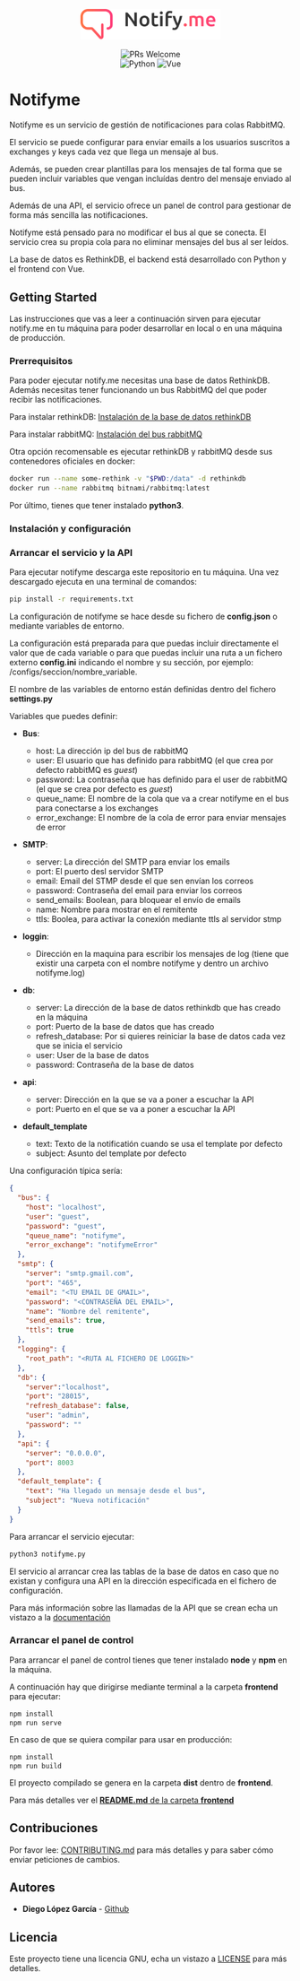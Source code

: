<p align="center"><img width="250" src="./logo.png" alt="Notifyme logo"></p>

<p align="center">
  <img src="https://img.shields.io/badge/PRs-welcome-brightgreen.svg?style=flat-square" alt="PRs Welcome">
  <br>
  <img src="https://img.shields.io/badge/python-v3-3776AB?logo=python" alt="Python">
  <img src="https://img.shields.io/badge/Vue-v3-4FC08D?logo=vue.js" alt="Vue">
</p>

# Notifyme

Notifyme es un servicio de gestión de notificaciones para colas RabbitMQ.

El servicio se puede configurar para enviar emails a los usuarios suscritos a exchanges y keys cada vez que llega un mensaje al bus. 

Además, se pueden crear plantillas para los mensajes de tal forma que se pueden incluir variables que vengan incluídas dentro del mensaje enviado al bus.

Además de una API, el servicio ofrece un panel de control para gestionar de forma más sencilla las notificaciones.

Notifyme está pensado para no modificar el bus al que se conecta. El servicio crea su propia cola para no eliminar mensajes del bus al ser leídos.

La base de datos es RethinkDB, el backend está desarrollado con Python y el frontend con Vue.

## Getting Started

Las instrucciones que vas a leer a continuación sirven para ejecutar notify.me en tu máquina para poder desarrollar en local o en una máquina de producción.

### Prerrequisitos

Para poder ejecutar notify.me necesitas una base de datos RethinkDB. Además necesitas tener funcionando un bus RabbitMQ del que poder recibir las notificaciones. 

Para instalar rethinkDB:
[Instalación de la base de datos rethinkDB](https://rethinkdb.com/docs/install/)

Para instalar rabbitMQ:
[Instalación del bus rabbitMQ](https://www.rabbitmq.com/download.html)

Otra opción recomensable es ejecutar rethinkDB y rabbitMQ desde sus contenedores oficiales en docker:

```bash
docker run --name some-rethink -v "$PWD:/data" -d rethinkdb
docker run --name rabbitmq bitnami/rabbitmq:latest
```

Por último, tienes que tener instalado **python3**.

### Instalación y configuración

### Arrancar el servicio y la API

Para ejecutar notifyme descarga este repositorio en tu máquina. Una vez descargado ejecuta en una terminal de comandos:

```bash
pip install -r requirements.txt
```

La configuración de notifyme se hace desde su fichero de **config.json** o mediante variables de entorno. 

La configuración está preparada para que puedas incluir directamente el valor que de cada variable o para que puedas incluir una ruta a un fichero externo **config.ini** indicando el nombre y su sección, por ejemplo: /configs/seccion/nombre_variable.

El nombre de las variables de entorno están definidas dentro del fichero **settings.py**

Variables que puedes definir:

- **Bus**:
    - host: La dirección ip del bus de rabbitMQ
    - user: El usuario que has definido para rabbitMQ (el que crea por defecto rabbitMQ es *guest*)
    - password: La contraseña que has definido para el user de rabbitMQ (el que se crea por defecto es *guest*)
    - queue_name: El nombre de la cola que va a crear notifyme en el bus para conectarse a los exchanges
    - error_exchange: El nombre de la cola de error para enviar mensajes de error

- **SMTP**:
    - server: La dirección del SMTP para enviar los emails
    - port: El puerto desl servidor SMTP
    - email: Email del STMP desde el que sen envían los correos
    - password: Contraseña del email para enviar los correos
    - send_emails: Boolean, para bloquear el envío de emails
    - name: Nombre para mostrar en el remitente 
    - ttls: Boolea, para activar la conexión mediante ttls al servidor stmp 

- **loggin**:
    - Dirección en la maquina para escribir los mensajes de log (tiene que existir una carpeta con el nombre notifyme y dentro un archivo notifyme.log)

- **db**:
    - server: La dirección de la base de datos rethinkdb que has creado en la máquina
    - port: Puerto de la base de datos que has creado
    - refresh_database: Por si quieres reiniciar la base de datos cada vez que se inicia el servicio
    - user: User de la base de datos
    - password: Contraseña de la base de datos

- **api**:
    - server: Dirección en la que se va a poner a escuchar la API
    - port: Puerto en el que se va a poner a escuchar la API

- **default_template**
    - text: Texto de la notificatión cuando se usa el template por defecto
    - subject: Asunto del template por defecto

Una configuración típica sería:

```json
{
  "bus": {
    "host": "localhost",
    "user": "guest",
    "password": "guest",
    "queue_name": "notifyme",
    "error_exchange": "notifymeError"
  },
  "smtp": {
    "server": "smtp.gmail.com",
    "port": "465",
    "email": "<TU EMAIL DE GMAIL>",
    "password": "<CONTRASEÑA DEL EMAIL>",
    "name": "Nombre del remitente",
    "send_emails": true,
    "ttls": true
  },
  "logging": {
    "root_path": "<RUTA AL FICHERO DE LOGGIN>"
  },
  "db": {
    "server":"localhost",
    "port": "28015",
    "refresh_database": false,
    "user": "admin",
    "password": ""
  },
  "api": {
    "server": "0.0.0.0",
    "port": 8003
  },
  "default_template": {
    "text": "Ha llegado un mensaje desde el bus",
    "subject": "Nueva notificación"
  }
}
```

Para arrancar el servicio ejecutar:

```bash
python3 notifyme.py
```

El servicio al arrancar crea las tablas de la base de datos en caso que no existan y configura una API en la dirección especificada en el fichero de configuración.

Para más información sobre las llamadas de la API que se crean echa un vistazo a la [documentación](https://etsfactory.github.io/notify.me)

### Arrancar el panel de control

Para arrancar el panel de control tienes que tener instalado **node** y **npm** en la máquina.

A continuación hay que dirigirse mediante terminal a la carpeta **frontend** para ejecutar:

```
npm install
npm run serve
```

En caso de que se quiera compilar para usar en producción:

```
npm install
npm run build
```

El proyecto compilado se genera en la carpeta **dist** dentro de **frontend**.

Para más detalles ver el [**README.md** de la carpeta **frontend**](/frontend/README.md)

## Contribuciones

Por favor lee: [CONTRIBUTING.md](CONTRIBUTING.md) para más detalles y para saber cómo enviar peticiones de cambios.

## Autores

* **Diego López García** - [Github](https://github.com/Frostqui)

## Licencia

Este proyecto tiene una licencia GNU, echa un vistazo a [LICENSE](LICENSE) para más detalles.
